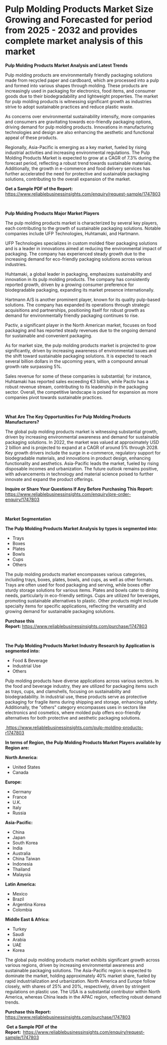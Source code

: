 <p><h1>Pulp Molding Products Market Size Growing and Forecasted for period from 2025 - 2032 and provides complete market analysis of this market</h1></p><p><strong>Pulp Molding Products Market Analysis and Latest Trends</strong></p>
<p><p>Pulp molding products are environmentally friendly packaging solutions made from recycled paper and cardboard, which are processed into a pulp and formed into various shapes through molding. These products are increasingly used in packaging for electronics, food items, and consumer goods due to their biodegradability and lightweight properties. The market for pulp molding products is witnessing significant growth as industries strive to adopt sustainable practices and reduce plastic waste. </p><p>As concerns over environmental sustainability intensify, more companies and consumers are gravitating towards eco-friendly packaging options, driving demand for pulp molding products. Innovations in manufacturing technologies and design are also enhancing the aesthetic and functional appeal of these products. </p><p>Regionally, Asia-Pacific is emerging as a key market, fueled by rising industrial activities and increasing environmental regulations. The Pulp Molding Products Market is expected to grow at a CAGR of 7.3% during the forecast period, reflecting a robust trend towards sustainable materials. Additionally, the growth in e-commerce and food delivery services has further accelerated the need for protective and sustainable packaging solutions, contributing to the overall expansion of the market.</p></p>
<p><strong>Get a Sample PDF of the Report:&nbsp;</strong> <a href="https://www.reliablebusinessinsights.com/enquiry/request-sample/1747803?utm_campaign=100&utm_medium=2&utm_source=Github&utm_content=ia&utm_term=19042025&utm_id=pulp-molding-products">https://www.reliablebusinessinsights.com/enquiry/request-sample/1747803</a></p>
<p>&nbsp;</p>
<p><strong>Pulp Molding Products Major Market Players</strong></p>
<p><p>The pulp molding products market is characterized by several key players, each contributing to the growth of sustainable packaging solutions. Notable companies include UFP Technologies, Huhtamaki, and Hartmann.</p><p>UFP Technologies specializes in custom molded fiber packaging solutions and is a leader in innovations aimed at reducing the environmental impact of packaging. The company has experienced steady growth due to the increasing demand for eco-friendly packaging solutions across various industries.</p><p>Huhtamaki, a global leader in packaging, emphasizes sustainability and innovation in its pulp molding products. The company has consistently reported growth, driven by a growing consumer preference for biodegradable packaging, expanding its market presence internationally.</p><p>Hartmann A/S is another prominent player, known for its quality pulp-based solutions. The company has expanded its operations through strategic acquisitions and partnerships, positioning itself for robust growth as demand for environmentally friendly packaging continues to rise.</p><p>Pactiv, a significant player in the North American market, focuses on food packaging and has reported steady revenues due to the ongoing demand for sustainable and convenient packaging.</p><p>As for market size, the pulp molding products market is projected to grow significantly, driven by increasing awareness of environmental issues and the shift toward sustainable packaging solutions. It is expected to reach several billion dollars in the upcoming years, with a compound annual growth rate surpassing 5%.</p><p>Sales revenue for some of these companies is substantial; for instance, Huhtamaki has reported sales exceeding €3 billion, while Pactiv has a robust revenue stream, contributing to its leadership in the packaging sector. Overall, the competitive landscape is poised for expansion as more companies pivot towards sustainable practices.</p></p>
<p>&nbsp;</p>
<p><strong>What Are The Key Opportunities For Pulp Molding Products Manufacturers?</strong></p>
<p><p>The global pulp molding products market is witnessing substantial growth, driven by increasing environmental awareness and demand for sustainable packaging solutions. In 2022, the market was valued at approximately USD 2 billion and is projected to expand at a CAGR of around 5% through 2028. Key growth drivers include the surge in e-commerce, regulatory support for biodegradable materials, and innovations in product design, enhancing functionality and aesthetics. Asia-Pacific leads the market, fueled by rising disposable incomes and urbanization. The future outlook remains positive, with advancements in technology and material science poised to further innovate and expand the product offerings.</p></p>
<p><strong>Inquire or Share Your Questions If Any Before Purchasing This Report:</strong> <a href="https://www.reliablebusinessinsights.com/enquiry/pre-order-enquiry/1747803?utm_campaign=100&utm_medium=2&utm_source=Github&utm_content=ia&utm_term=19042025&utm_id=pulp-molding-products">https://www.reliablebusinessinsights.com/enquiry/pre-order-enquiry/1747803</a></p>
<p>&nbsp;</p>
<p><strong>Market Segmentation</strong></p>
<p><strong>The Pulp Molding Products Market Analysis by types is segmented into:</strong></p>
<p><ul><li>Trays</li><li>Boxes</li><li>Plates</li><li>Bowls</li><li>Cups</li><li>Others</li></ul></p>
<p><p>The pulp molding products market encompasses various categories, including trays, boxes, plates, bowls, and cups, as well as other formats. Trays are often used for food packaging and serving, while boxes offer sturdy storage solutions for various items. Plates and bowls cater to dining needs, particularly in eco-friendly settings. Cups are utilized for beverages, promoting sustainable alternatives to plastic. Other products might include specialty items for specific applications, reflecting the versatility and growing demand for sustainable packaging solutions.</p></p>
<p><strong>Purchase this Report:&nbsp;</strong><a href="https://www.reliablebusinessinsights.com/purchase/1747803?utm_campaign=100&utm_medium=2&utm_source=Github&utm_content=ia&utm_term=19042025&utm_id=pulp-molding-products">https://www.reliablebusinessinsights.com/purchase/1747803</a></p>
<p>&nbsp;</p>
<p><strong>The Pulp Molding Products Market Industry Research by Application is segmented into:</strong></p>
<p><ul><li>Food & Beverage</li><li>Industrial Use</li><li>Others</li></ul></p>
<p><p>Pulp molding products have diverse applications across various sectors. In the food and beverage industry, they are utilized for packaging items such as trays, cups, and clamshells, focusing on sustainability and biodegradability. In industrial use, these products serve as protective packaging for fragile items during shipping and storage, enhancing safety. Additionally, the "others" category encompasses uses in sectors like electronics and cosmetics, where molded pulp offers eco-friendly alternatives for both protective and aesthetic packaging solutions.</p></p>
<p><a href="https://www.reliablebusinessinsights.com/pulp-molding-products-r1747803?utm_campaign=100&utm_medium=2&utm_source=Github&utm_content=ia&utm_term=19042025&utm_id=pulp-molding-products">&nbsp;https://www.reliablebusinessinsights.com/pulp-molding-products-r1747803</a></p>
<p><strong>In terms of Region, the Pulp Molding Products Market Players available by Region are:</strong></p>
<p>
    <p> <strong> North America: </strong>
        <ul>
            <li>United States</li>
            <li>Canada</li>
        </ul>
        </p> 
    <p> <strong> Europe: </strong>
        <ul>
            <li>Germany</li>
            <li>France</li>
            <li>U.K.</li>
            <li>Italy</li>
            <li>Russia</li>
        </ul>
        </p> 
    <p> <strong> Asia-Pacific: </strong>
        <ul>
            <li>China</li>
            <li>Japan</li>
            <li>South Korea</li>
            <li>India</li>
            <li>Australia</li>
            <li>China Taiwan</li>
            <li>Indonesia</li>
            <li>Thailand</li>
            <li>Malaysia</li>
        </ul>
        </p> 
    <p> <strong> Latin America: </strong>
        <ul>
            <li>Mexico</li>
            <li>Brazil</li>
            <li>Argentina Korea</li>
            <li>Colombia</li>
        </ul>
        </p> 
    <p> <strong> Middle East & Africa: </strong>
        <ul>
            <li>Turkey</li>
            <li>Saudi</li>
            <li>Arabia</li>
            <li>UAE</li>
            <li>Korea</li>
        </ul>
    </p>
    </p>
<p><p>The global pulp molding products market exhibits significant growth across various regions, driven by increasing environmental awareness and sustainable packaging solutions. The Asia-Pacific region is expected to dominate the market, holding approximately 40% market share, fueled by rapid industrialization and urbanization. North America and Europe follow closely, with shares of 25% and 20%, respectively, driven by stringent regulations on plastic use. The USA is a substantial contributor within North America, whereas China leads in the APAC region, reflecting robust demand trends.</p></p>
<p><strong>Purchase this Report: </strong><a href="https://www.reliablebusinessinsights.com/purchase/1747803?utm_campaign=100&utm_medium=2&utm_source=Github&utm_content=ia&utm_term=19042025&utm_id=pulp-molding-products">https://www.reliablebusinessinsights.com/purchase/1747803</a></p>
<p>&nbsp;<strong>Get a Sample PDF of the Report:&nbsp;&nbsp;</strong><a href="https://www.reliablebusinessinsights.com/enquiry/request-sample/1747803?utm_campaign=100&utm_medium=2&utm_source=Github&utm_content=ia&utm_term=19042025&utm_id=pulp-molding-products">https://www.reliablebusinessinsights.com/enquiry/request-sample/1747803</a></p>
<p><strong></strong></p>
<p><p></p><p></p><p></p></p>